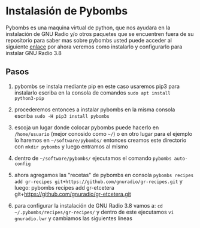 # Instalasión de Pybombs

Pybombs es una maquina virtual de python, que nos ayudara en la instalación de GNU Radio
y/o otros paquetes que se encuentren fuera de su repositorio para saber mas sobre pybombs
usted puede acceder al siguiente [enlace](https://www.gnuradio.org/blog/2016-06-19-pybombs-the-what-the-how-and-the-why/) por ahora veremos como instalarlo y configurarlo para instalar GNU Radio 3.8 

## Pasos 

1. pybombs se instala mediante pip en este caso usaremos pip3 para instalarlo escriba 
en la consola de comandos `sudo apt install python3-pip`

2. procederemos entonces a instalar pybombs en la misma consola escriba 
`sudo -H pip3 install pybombs`

3. escoja un lugar donde colocar pybombs puede hacerlo en `/home/usuario` (mejor
conosido como `~/`) o en otro lugar para el ejemplo lo haremos en `~/software/pybombs/`
entonces creamos este directorio con `mkdir pybombs` y luego entramos al mismo

4. dentro de `~/software/pybombs/` ejecutamos el comando `pybombs auto-config`

5. ahora agregamos las "recetas" de pybombs en consola 
`pybombs recipes add gr-recipes git+https://github.com/gnuradio/gr-recipes.git`
y luego: 
pybombs recipes add gr-etcetera git+https://github.com/gnuradio/gr-etcetera.git

6. para configurar la instalación de GNU Radio 3.8 vamos a: 
`cd ~/.pybombs/recipes/gr-recipes/` y dentro de este ejecutamos `vi gnuradio.lwr`
y cambiamos las siguientes lineas 

